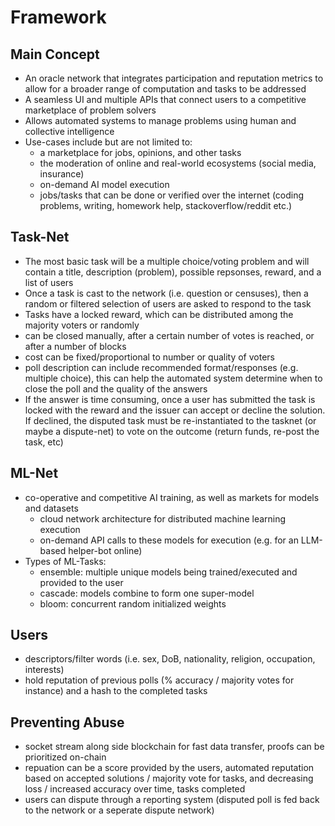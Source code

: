 # Framework

## Main Concept

- An oracle network that integrates participation and reputation metrics to allow for a broader range of computation and 
  tasks to be addressed
- A seamless UI and multiple APIs that connect users to a competitive marketplace of problem solvers
- Allows automated systems to manage problems using human and collective intelligence
- Use-cases include but are not limited to:
  - a marketplace for jobs, opinions, and other tasks
  - the moderation of online and real-world ecosystems (social media, insurance)
  - on-demand AI model execution
  - jobs/tasks that can be done or verified over the internet (coding problems, writing, homework help, stackoverflow/reddit etc.)

## Task-Net

- The most basic task will be a multiple choice/voting problem and will contain a title, description (problem), possible
  repsonses, reward, and a list of users
- Once a task is cast to the network (i.e. question or censuses), then a random or filtered selection of users are asked
  to respond to the task
- Tasks have a locked reward, which can be distributed among the majority voters or randomly
- can be closed manually, after a certain number of votes is reached, or after a number of blocks
- cost can be fixed/proportional to number or quality of voters 
- poll description can include recommended format/responses (e.g. multiple choice), this can help the automated system 
  determine when to close the poll and the quality of the answers
- If the answer is time consuming, once a user has submitted the task is locked with the reward and the issuer can 
  accept or decline the solution. If declined, the disputed task must be re-instantiated to the tasknet (or maybe a 
  dispute-net) to vote on the outcome (return funds, re-post the task, etc)

## ML-Net

- co-operative and competitive AI training, as well as markets for models and datasets
  -  cloud network architecture for distributed machine learning execution
  -  on-demand API calls to these models for execution (e.g. for an LLM-based helper-bot online)
- Types of ML-Tasks:
  - ensemble: multiple unique models being trained/executed and provided to the user
  - cascade: models combine to form one super-model
  - bloom: concurrent random initialized weights

## Users

- descriptors/filter words (i.e. sex, DoB, nationality, religion, occupation, interests)
- hold reputation of previous polls (% accuracy / majority votes for instance) and a hash to the completed tasks

## Preventing Abuse

- socket stream along side blockchain for fast data transfer, proofs can be prioritized on-chain
- repuation can be a score provided by the users, automated reputation based on accepted solutions / majority vote for tasks,
  and decreasing loss / increased accuracy over time, tasks completed
- users can dispute through a reporting system (disputed poll is fed back to the network or a seperate dispute network)
